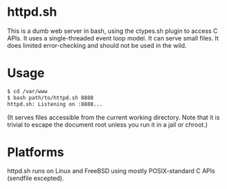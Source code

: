 httpd.sh
========

This is a dumb web server in bash, using the ctypes.sh plugin to access C APIs.
It uses a single-threaded event loop model.  It can serve small files.  It does
limited error-checking and should not be used in the wild.

Usage
=====

```bash
$ cd /var/www
$ bash path/to/httpd.sh 8888
httpd.sh: Listening on :8888...

```

(It serves files accessible from the current working directory.  Note that it
is trivial to escape the document root unless you run it in a jail or chroot.)

Platforms
=========

httpd.sh runs on Linux and FreeBSD using mostly POSIX-standard C APIs (sendfile
excepted).

